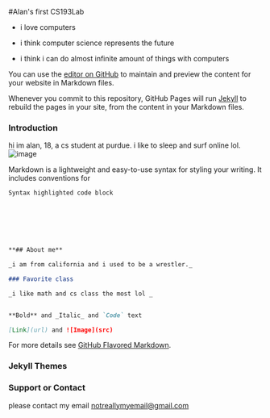 #Alan's first CS193Lab
- i love computers

- i think computer science represents the future

- i think i can do almost infinite amount of things with computers

You can use the [editor on GitHub](https://github.com/kalutes/CS193_Fall18_Lab1/edit/master/index.md) to maintain and preview the content for your website in Markdown files.

Whenever you commit to this repository, GitHub Pages will run [Jekyll](https://jekyllrb.com/) to rebuild the pages in your site, from the content in your Markdown files.

### Introduction
hi im alan, 18, a cs student at purdue. i like to sleep and surf online lol.
![image](https://dsi.virginia.edu/og.jpg)

Markdown is a lightweight and easy-to-use syntax for styling your writing. It includes conventions for

```markdown
Syntax highlighted code block







**## About me**

_i am from california and i used to be a wrestler._

### Favorite class

_i like math and cs class the most lol _


**Bold** and _Italic_ and `Code` text

[Link](url) and ![Image](src)
```

For more details see [GitHub Flavored Markdown](https://guides.github.com/features/mastering-markdown/).

### Jekyll Themes

### Support or Contact
please contact my email notreallymyemail@gmail.com
